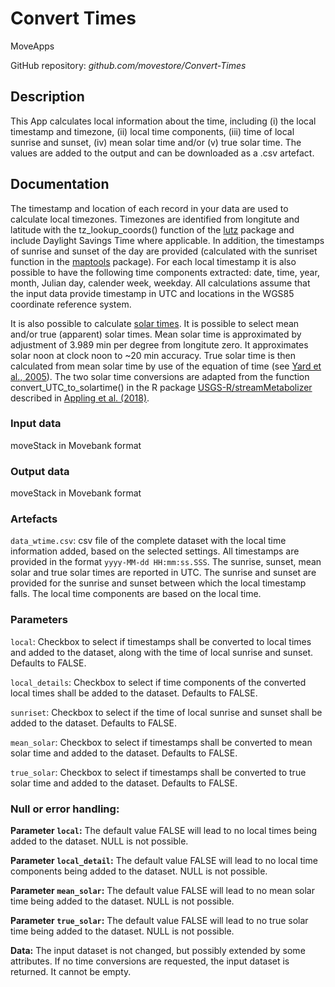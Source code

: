 # Convert Times

MoveApps

GitHub repository: *github.com/movestore/Convert-Times*

## Description
This App calculates local information about the time, including (i) the local timestamp and timezone, (ii) local time components, (iii) time of local sunrise and sunset, (iv) mean solar time and/or (v) true solar time. The values are added to the output and can be downloaded as a .csv artefact. 

## Documentation
The timestamp and location of each record in your data are used to calculate local timezones. Timezones are identified from longitute and latitude with the tz_lookup_coords() function of the [lutz](https://cran.r-project.org/web/packages/lutz/index.html) package and include Daylight Savings Time where applicable. In addition, the timestamps of sunrise and sunset of the day are provided (calculated with the sunriset function in the [maptools](https://cran.r-project.org/web/packages/maptools/index.html) package). For each local timestamp it is also possible to have the following time components extracted: date, time, year, month, Julian day, calender week, weekday. All calculations assume that the input data provide timestamp in UTC and locations in the WGS85 coordinate reference system.

It is also possible to calculate [solar times](https://en.wikipedia.org/wiki/Solar_time). It is possible to select mean and/or true (apparent) solar times. Mean solar time is approximated by adjustment of 3.989 min per degree from longitute zero. It approximates solar noon at clock noon to ~20 min accuracy. True solar time is then calculated from mean solar time by use of the equation of time (see [Yard et al., 2005](https://doi.org/10.1016/j.ecolmodel.2004.07.027)). The two solar time conversions are adapted from the function convert_UTC_to_solartime() in the R package [USGS-R/streamMetabolizer](https://github.com/USGS-R/streamMetabolizer) described in [Appling et al. (2018)](https://doi.org/10.1002/2017JG004140).

### Input data
moveStack in Movebank format

### Output data
moveStack in Movebank format

### Artefacts
`data_wtime.csv`: csv file of the complete dataset with the local time information added, based on the selected settings. All timestamps are provided in the format `yyyy-MM-dd HH:mm:ss.SSS`. The sunrise, sunset, mean solar and true solar times are reported in UTC. The sunrise and sunset are provided for the sunrise and sunset between which the local timestamp falls. The local time components are based on the local time.

### Parameters
`local`: Checkbox to select if timestamps shall be converted to local times and added to the dataset, along with the time of local sunrise and sunset. Defaults to FALSE.

`local_details`: Checkbox to select if time components of the converted local times shall be added to the dataset. Defaults to FALSE.

`sunriset`: Checkbox to select if the time of local sunrise and sunset shall be added to the dataset. Defaults to FALSE.

`mean_solar`: Checkbox to select if timestamps shall be converted to mean solar time and added to the dataset. Defaults to FALSE.

`true_solar`: Checkbox to select if timestamps shall be converted to true solar time and added to the dataset. Defaults to FALSE.

### Null or error handling:
**Parameter `local`:** The default value FALSE will lead to no local times being added to the dataset. NULL is not possible.

**Parameter `local_detail`:** The default value FALSE will lead to no local time components being added to the dataset. NULL is not possible.

**Parameter `mean_solar`:** The default value FALSE will lead to no mean solar time being added to the dataset. NULL is not possible.

**Parameter `true_solar`:** The default value FALSE will lead to no true solar time being added to the dataset. NULL is not possible.

**Data:** The input dataset is not changed, but possibly extended by some attributes. If no time conversions are requested, the input dataset is returned. It cannot be empty.

